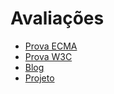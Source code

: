 # Avaliações

- [Prova ECMA](prova-ecma.md)
- [Prova W3C](prova-W3C.md)
- [Blog](blog.md)
- [Projeto](projeto.md)
